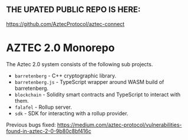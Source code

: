 ## THE UPATED PUBLIC REPO IS HERE:
https://github.com/AztecProtocol/aztec-connect


# AZTEC 2.0 Monorepo

The Aztec 2.0 system consists of the following sub projects.

- `barretenberg` - C++ cryptographic library.
- `barretenberg.js` - TypeScript wrapper around WASM build of barretenberg.
- `blockchain` - Solidity smart contracts and TypeScript to interact with them.
- `falafel` - Rollup server.
- `sdk` - SDK for interacting with a rollup provider.


Previous bugs fixed:
https://medium.com/aztec-protocol/vulnerabilities-found-in-aztec-2-0-9b80c8bf416c
